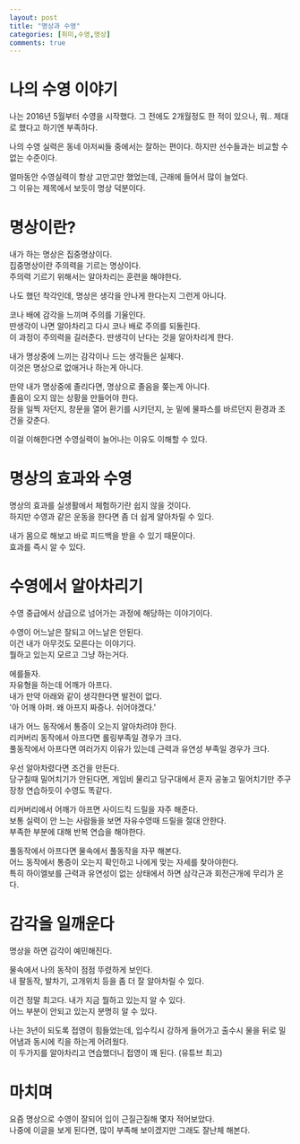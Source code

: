 ```yaml
---
layout: post
title: "명상과 수영"
categories: [취미,수영,명상]
comments: true
---
```

# 나의 수영 이야기
나는 2016년 5월부터 수영을 시작했다. 그 전에도 2개월정도 한 적이 있으나, 뭐.. 제대로 했다고 하기엔 부족하다.

나의 수영 실력은 동네 아저씨들 중에서는 잘하는 편이다. 하지만 선수들과는 비교할 수 없는 수준이다.

얼마동안 수영실력이 항상 고만고만 했었는데, 근래에 들어서 많이 늘었다.  
그 이유는 제목에서 보듯이 명상 덕분이다.

# 명상이란?
내가 하는 명상은 집중명상이다.  
집중명상이란 주의력을 기르는 명상이다.  
주의력 기르기 위해서는 알아차리는 훈련을 해야한다.

나도 했던 착각인데, 명상은 생각을 안나게 한다는지 그런게 아니다.

코나 배에 감각을 느끼며 주의를 기울인다.  
딴생각이 나면 알아차리고 다시 코나 배로 주의를 되돌린다.  
이 과정이 주의력을 길러준다. 딴생각이 난다는 것을 알아차리게 한다.

내가 명상중에 느끼는 감각이나 드는 생각들은 실제다.  
이것은 명상으로 없애거나 하는게 아니다.

만약 내가 명상중에 졸리다면, 명상으로 졸음을 쫒는게 아니다.  
졸음이 오지 않는 상황을 만들어야 한다.  
잠을 일찍 자던지, 창문을 열어 환기를 시키던지, 눈 밑에 물파스를 바르던지 환경과 조건을 갖춘다.

이걸 이해한다면 수영실력이 늘어나는 이유도 이해할 수 있다.

# 명상의 효과와 수영
명상의 효과를 실생활에서 체험하기란 쉽지 않을 것이다.  
하지만 수영과 같은 운동을 한다면 좀 더 쉽게 알아차릴 수 있다.

내가 몸으로 해보고 바로 피드백을 받을 수 있기 때문이다.  
효과를 즉시 알 수 있다.

# 수영에서 알아차리기
수영 중급에서 상급으로 넘어가는 과정에 해당하는 이야기이다.  

수영이 어느날은 잘되고 어느날은 안된다.  
이건 내가 아무것도 모른다는 이야기다.  
뭘하고 있는지 모르고 그냥 하는거다.

에를들자.  
자유형을 하는데 어깨가 아프다.  
내가 만약 아래와 같이 생각한다면 발전이 없다.  
'아 어깨 아퍼. 왜 아프지 짜증나. 쉬어야겠다.'

내가 어느 동작에서 통증이 오는지 알아차려야 한다.  
리커버리 동작에서 아프다면 롤링부족일 경우가 크다.  
풀동작에서 아프다면 여러가지 이유가 있는데 근력과 유연성 부족일 경우가 크다.

우선 알아차렸다면 조건을 만든다.  
당구칠때 밀어치기가 안된다면, 게임비 물리고 당구대에서 혼자 공놓고 밀어치기만 주구장창 연습하듯이 수영도 똑같다.

리커버리에서 어깨가 아프면 사이드킥 드릴을 자주 해준다.  
보통 실력이 안 느는 사람들을 보면 자유수영때 드릴을 절대 안한다.  
부족한 부분에 대해 반복 연습을 해야한다.

풀동작에서 아프다면 물속에서 풀동작을 자꾸 해본다.  
어느 동작에서 통증이 오는지 확인하고 나에게 맞는 자세를 찾아야한다.  
특히 하이엘보를 근력과 유연성이 없는 상태에서 하면 삼각근과 회전근개에 무리가 온다.

# 감각을 일깨운다
명상을 하면 감각이 예민해진다.

물속에서 나의 동작이 점점 뚜렸하게 보인다.  
내 팔동작, 발차기, 고개위치 등을 좀 더 잘 알아차릴 수 있다.

이건 정말 최고다. 내가 지금 뭘하고 있는지 알 수 있다.  
어느 부분이 안되고 있는지 분명히 알 수 있다.

나는 3년이 되도록 접영이 힘들었는데, 입수킥시 강하게 들어가고 출수시 물을 뒤로 밀어냄과 동시에 킥을 하는게 어려웠다.  
이 두가지를 알아차리고 연습했더니 접영이 꽤 된다. (유튜브 최고)

# 마치며
요즘 명상으로 수영이 잘되어 입이 근질근질해 몇자 적어보았다.  
나중에 이글을 보게 된다면, 많이 부족해 보이겠지만 그래도 잘난체 해본다.
